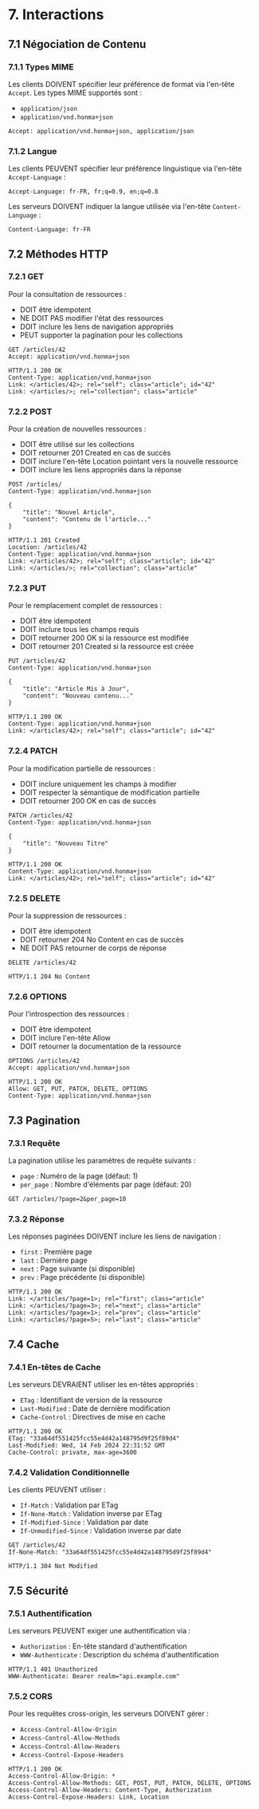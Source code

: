 # 7. Interactions

## 7.1 Négociation de Contenu

### 7.1.1 Types MIME

Les clients DOIVENT spécifier leur préférence de format via l'en-tête `Accept`. Les types MIME supportés sont :
- `application/json`
- `application/vnd.honma+json`

```http
Accept: application/vnd.honma+json, application/json
```

### 7.1.2 Langue

Les clients PEUVENT spécifier leur préférence linguistique via l'en-tête `Accept-Language` :

```http
Accept-Language: fr-FR, fr;q=0.9, en;q=0.8
```

Les serveurs DOIVENT indiquer la langue utilisée via l'en-tête `Content-Language` :

```http
Content-Language: fr-FR
```

## 7.2 Méthodes HTTP

### 7.2.1 GET

Pour la consultation de ressources :
- DOIT être idempotent
- NE DOIT PAS modifier l'état des ressources
- DOIT inclure les liens de navigation appropriés
- PEUT supporter la pagination pour les collections

```http
GET /articles/42
Accept: application/vnd.honma+json

HTTP/1.1 200 OK
Content-Type: application/vnd.honma+json
Link: </articles/42>; rel="self"; class="article"; id="42"
Link: </articles/>; rel="collection"; class="article"
```

### 7.2.2 POST

Pour la création de nouvelles ressources :
- DOIT être utilisé sur les collections
- DOIT retourner 201 Created en cas de succès
- DOIT inclure l'en-tête Location pointant vers la nouvelle ressource
- DOIT inclure les liens appropriés dans la réponse

```http
POST /articles/
Content-Type: application/vnd.honma+json

{
    "title": "Nouvel Article",
    "content": "Contenu de l'article..."
}

HTTP/1.1 201 Created
Location: /articles/42
Content-Type: application/vnd.honma+json
Link: </articles/42>; rel="self"; class="article"; id="42"
Link: </articles/>; rel="collection"; class="article"
```

### 7.2.3 PUT

Pour le remplacement complet de ressources :
- DOIT être idempotent
- DOIT inclure tous les champs requis
- DOIT retourner 200 OK si la ressource est modifiée
- DOIT retourner 201 Created si la ressource est créée

```http
PUT /articles/42
Content-Type: application/vnd.honma+json

{
    "title": "Article Mis à Jour",
    "content": "Nouveau contenu..."
}

HTTP/1.1 200 OK
Content-Type: application/vnd.honma+json
Link: </articles/42>; rel="self"; class="article"; id="42"
```

### 7.2.4 PATCH

Pour la modification partielle de ressources :
- DOIT inclure uniquement les champs à modifier
- DOIT respecter la sémantique de modification partielle
- DOIT retourner 200 OK en cas de succès

```http
PATCH /articles/42
Content-Type: application/vnd.honma+json

{
    "title": "Nouveau Titre"
}

HTTP/1.1 200 OK
Content-Type: application/vnd.honma+json
Link: </articles/42>; rel="self"; class="article"; id="42"
```

### 7.2.5 DELETE

Pour la suppression de ressources :
- DOIT être idempotent
- DOIT retourner 204 No Content en cas de succès
- NE DOIT PAS retourner de corps de réponse

```http
DELETE /articles/42

HTTP/1.1 204 No Content
```

### 7.2.6 OPTIONS

Pour l'introspection des ressources :
- DOIT être idempotent
- DOIT inclure l'en-tête Allow
- DOIT retourner la documentation de la ressource

```http
OPTIONS /articles/42
Accept: application/vnd.honma+json

HTTP/1.1 200 OK
Allow: GET, PUT, PATCH, DELETE, OPTIONS
Content-Type: application/vnd.honma+json
```

## 7.3 Pagination

### 7.3.1 Requête

La pagination utilise les paramètres de requête suivants :
- `page` : Numéro de la page (défaut: 1)
- `per_page` : Nombre d'éléments par page (défaut: 20)

```http
GET /articles/?page=2&per_page=10
```

### 7.3.2 Réponse

Les réponses paginées DOIVENT inclure les liens de navigation :
- `first` : Première page
- `last` : Dernière page
- `next` : Page suivante (si disponible)
- `prev` : Page précédente (si disponible)

```http
HTTP/1.1 200 OK
Link: </articles/?page=1>; rel="first"; class="article"
Link: </articles/?page=3>; rel="next"; class="article"
Link: </articles/?page=1>; rel="prev"; class="article"
Link: </articles/?page=5>; rel="last"; class="article"
```

## 7.4 Cache

### 7.4.1 En-têtes de Cache

Les serveurs DEVRAIENT utiliser les en-têtes appropriés :
- `ETag` : Identifiant de version de la ressource
- `Last-Modified` : Date de dernière modification
- `Cache-Control` : Directives de mise en cache

```http
HTTP/1.1 200 OK
ETag: "33a64df551425fcc55e4d42a148795d9f25f89d4"
Last-Modified: Wed, 14 Feb 2024 22:31:52 GMT
Cache-Control: private, max-age=3600
```

### 7.4.2 Validation Conditionnelle

Les clients PEUVENT utiliser :
- `If-Match` : Validation par ETag
- `If-None-Match` : Validation inverse par ETag
- `If-Modified-Since` : Validation par date
- `If-Unmodified-Since` : Validation inverse par date

```http
GET /articles/42
If-None-Match: "33a64df551425fcc55e4d42a148795d9f25f89d4"

HTTP/1.1 304 Not Modified
```

## 7.5 Sécurité

### 7.5.1 Authentification

Les serveurs PEUVENT exiger une authentification via :
- `Authorization` : En-tête standard d'authentification
- `WWW-Authenticate` : Description du schéma d'authentification

```http
HTTP/1.1 401 Unauthorized
WWW-Authenticate: Bearer realm="api.example.com"
```

### 7.5.2 CORS

Pour les requêtes cross-origin, les serveurs DOIVENT gérer :
- `Access-Control-Allow-Origin`
- `Access-Control-Allow-Methods`
- `Access-Control-Allow-Headers`
- `Access-Control-Expose-Headers`

```http
HTTP/1.1 200 OK
Access-Control-Allow-Origin: *
Access-Control-Allow-Methods: GET, POST, PUT, PATCH, DELETE, OPTIONS
Access-Control-Allow-Headers: Content-Type, Authorization
Access-Control-Expose-Headers: Link, Location
```

